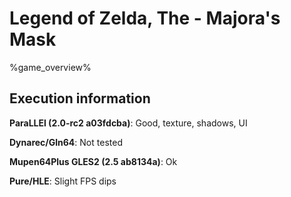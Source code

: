 # Legend of Zelda, The - Majora's Mask 

%game_overview%

## Execution information

**ParaLLEl (2.0-rc2 a03fdcba)**: Good, texture, shadows, UI

**Dynarec/Gln64**: Not tested

**Mupen64Plus GLES2 (2.5 ab8134a)**: Ok

**Pure/HLE**: Slight FPS dips